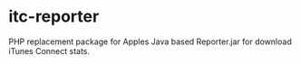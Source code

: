 # itc-reporter
PHP replacement package for Apples Java based Reporter.jar for download iTunes Connect stats.
